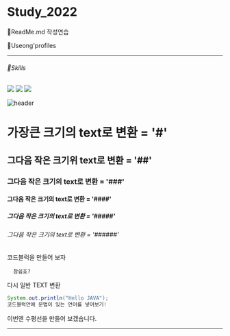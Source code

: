 # Study_2022
💌ReadMe.md 작성연습

🐒Useong'profiles

--------------------

###### 📖Skills

<img src="https://img.shields.io/badge/Java-007396?style=for-the-badge&logo=Java&logoColor=white"> <img src="https://img.shields.io/badge/JavaScript-F7DF1E?style=for-the-badge&logo=JavaScript&logoColor=white"> <img src="https://img.shields.io/badge/Oracle-F80000?style=for-the-badge&logo=Oracle&logoColor=white">


![header](https://capsule-render.vercel.app/api?text=Hello%World!&fontSize=20&rotate=-30)

# 가장큰 크기의 text로 변환 = '#'
## 그다음 작은 크기위 text로 변환  = '##'
### 그다음 작은 크기의 text로 변환 = '###'
#### 그다음 작은 크기의 text로 변환 = '####'
##### 그다음 작은 크기의 text로 변환 = '#####'
###### 그다음 작은 크기의 text로 변환  = '######'


코드블럭을 만들어 보자
``` 
  참쉽죠?
``` 
다시 일반 TEXT 변환

```java
System.out.println("Hello JAVA");
코드블럭안에 문법이 있는 언어를 넣어보기!
```


이번엔 수평선을 만들어 보겠습니다.

-------------
  
